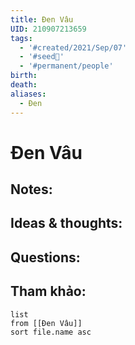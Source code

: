 ```yaml
---
title: Đen Vâu
UID: 210907213659
tags:
  - '#created/2021/Sep/07'
  - '#seed🥜'
  - '#permanent/people'
birth: 
death: 
aliases:
  - Đen
---
```

# Đen Vâu

## Notes:


## Ideas & thoughts:

## Questions:


## Tham khảo:
```dataview
list
from [[Đen Vâu]]
sort file.name asc
```